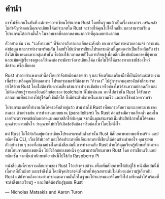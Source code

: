 # คำนำ

อาจไม่ชัดเจนในทันที แต่ภาษาการเขียนโปรแกรม Rust โดยพื้นฐานแล้วเป็นเรื่องของการ *เสริมพลัง*
ไม่สำคัญว่าตอนนี้คุณจะเขียนโค้ดประเภทใด Rust จะช่วยให้คุณไปได้ไกลขึ้น
และสามารถเขียนโปรแกรมได้อย่างมั่นใจ
ในขอบเขตที่หลากหลายมากกว่าที่คุณเคยทำมาก่อน

ตัวอย่างเช่น งาน “ระดับระบบ” ที่จัดการกับรายละเอียดระดับต่ำ ของการจัดการหน่วยความจำ การแทนค่าข้อมูล และการทำงานพร้อมกัน โดยทั่วไปแล้วการเขียนโปรแกรมด้านนี้ถูกมองว่าเป็นเรื่องลึกลับ
เข้าถึงได้เพียงคนเฉพาะกลุ่มเท่านั้น ซึ้งต้องใช้เวลาหลายปีในการเรียนรู้เพื่อหลีกเลี่ยงข้อผิดพลาดที่ยุ่งยาก
และแม้แต่ผู้เชี่ยวชาญเองก็ยังคงต้องระมัดระวังการเขียนโค้ด เพื่อไม่ให้โค้ดของพวกเขามีช่องโหว่ ขัดข้อง หรือเสียหาย

Rust ทำลายกำแพงเหล่านี้ลงโดยกำจัดข้อผิดพลาดเก่า ๆ และจัดเตรียมเครื่องมือที่เป็นมิตรและสวยงาม
เพื่อช่วยเหลือคุณไปตลอดทาง โปรแกรมเมอร์ที่ต้องการ “ก้าวลง”
ไปสู่การควมคุมระดับต่ำก็สามารถทำได้ด้วย Rust โดยไม่ต้องรับความเสี่ยงด้านการทำงานขัดข้อง
หรือช่องโหว่ด้านความปลอดภัย
และไม่ต้องเรียนรู้รายละเอียดปลีกย่อยของ toolchain ที่ไม่แน่นอน
มากไปกว่านั้น Rust ได้รับการออกแบบเพื่อนำทางไปสู่โค้ดที่เชื่อถือได้
ซึ่งมีประสิทธิภาพในแง่ความเร็ว และการใช้หน่วยความจำ

โปรแกรมเมอร์ที่ทำงานกับโค้ดระดับต่ำอยู่แล้ว สามารถใช้ Rust เพื่อยกระดับความทะเยอทะยานของตนเอง
ตัวอย่างเช่น การทำงานแบบขนาน (parallelism) ใน Rust ค่อนข้างมีความเสี่ยงต่ำ
คอมไพเลอร์จะตรวจพบข้อผิดพลาดแบบคลาสสิกให้กับคุณ 
จากนั้นคุณสามารถเพิ่มประสิทธิภาพให้โค้ดของคุณด้วยความมั่นใจ ว่าคุณจะไม่ทำให้เกิดข้อขัดข้อง
หรือช่องโหว่โดยไม่ตั้งใจ

แต่ Rust ไม่ได้จำกัดอยู่แค่การเขียนโปรแกรมระดับต่ำเท่านั้น Rust มีศักยภาพมากพอที่จะสร้าง
แอปพลิเคชั่น CLI, เว็บเซิร์ฟเวอร์ และโค้ดประเภทอื่นอีกมากมายที่เขียนได้ค่อนข้างน่าพอใจ
คุณจะพบตัวอย่างง่าย ๆ ของทั้งสองอย่างในหนังสือเล่มนี้
การทำงานกับ Rust ช่วยให้คุณเรียนรู้ทักษะที่สามารถถ่ายโอนจากขอบเขตหนึ่ง ไปยังอีกขอบเขตหนึ่ง
คุณสามารถเรียนภาษา Rust โดย การเขียนเว็บแอปพลิเคชั่น จากนั้นนำทักษะเดียวกันนี้ไปใช้กับ Raspberry Pi

หนังสือเล่มนี้รวบรวมศักยภาพของ Rust ไว้อย่างครบถ้วน เพื่อเพิ่มศักยภาพให้กับผู้ใช้
หนังสือเล่มนี้มีเนื้อหาที่เป็นมิตร และเข้าถึงได้ โดยมีจุดประสงค์เพื่อช่วยให้คุณยกระดับไม่เพียงแต่ความรู้เกี่ยวกับ Rust 
แต่ยังรวมถึงความสามารถและความมั่นใจในฐานะโปรแกรมเมอร์โดยทั่วไป
เตรียมตัวให้พร้อมที่จะดำดิ่งและเรียนรู้ - และยินดีต้องรับสู่ชุมชน Rust

— Nicholas Matsakis and Aaron Turon
